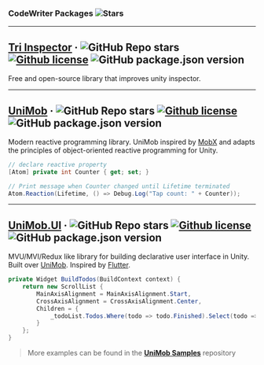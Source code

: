 ### CodeWriter Packages ![Stars](https://img.shields.io/github/stars/codewriter-packages?style=social)

<hr>

## [Tri Inspector](https://github.com/codewriter-packages/Tri-Inspector) &middot; ![GitHub Repo stars](https://img.shields.io/github/stars/codewriter-packages/Tri-Inspector?style=flat-square) [![Github license](https://img.shields.io/github/license/codewriter-packages/Tri-Inspector.svg?style=flat-square)](#) ![GitHub package.json version](https://img.shields.io/github/package-json/v/codewriter-packages/Tri-Inspector?style=flat-square)
Free and open-source library that improves unity inspector.

<hr>

## [UniMob](https://github.com/codewriter-packages/UniMob) &middot; ![GitHub Repo stars](https://img.shields.io/github/stars/codewriter-packages/unimob?style=flat-square) [![Github license](https://img.shields.io/github/license/codewriter-packages/UniMob.svg?style=flat-square)](#) ![GitHub package.json version](https://img.shields.io/github/package-json/v/codewriter-packages/UniMob?style=flat-square)
Modern reactive programming library. UniMob inspired by [MobX](https://github.com/mobxjs/mobx) and adapts the principles of object-oriented reactive programming for Unity.

```csharp
// declare reactive property
[Atom] private int Counter { get; set; }

// Print message when Counter changed until Lifetime terminated
Atom.Reaction(Lifetime, () => Debug.Log("Tap count: " + Counter));
```

<hr>

## [UniMob.UI](https://github.com/codewriter-packages/unimob.ui) &middot; ![GitHub Repo stars](https://img.shields.io/github/stars/codewriter-packages/unimob.ui?style=flat-square) [![Github license](https://img.shields.io/github/license/codewriter-packages/UniMob.UI.svg?style=flat-square)](#) ![GitHub package.json version](https://img.shields.io/github/package-json/v/codewriter-packages/UniMob.UI?style=flat-square)
MVU/MVI/Redux like library for building declarative user interface in Unity. Built over [UniMob](https://github.com/codewriter-packages/UniMob). Inspired by [Flutter](https://github.com/flutter/flutter).

```csharp
private Widget BuildTodos(BuildContext context) {
    return new ScrollList {
        MainAxisAlignment = MainAxisAlignment.Start,
        CrossAxisAlignment = CrossAxisAlignment.Center,
        Children = {
            _todoList.Todos.Where(todo => todo.Finished).Select(todo => new TodoWidget(todo.Id))
        }
    };
}
```

> More examples can be found in the **[UniMob Samples](https://github.com/codewriter-packages/UniMob.UI-Samples#readme)** repository
